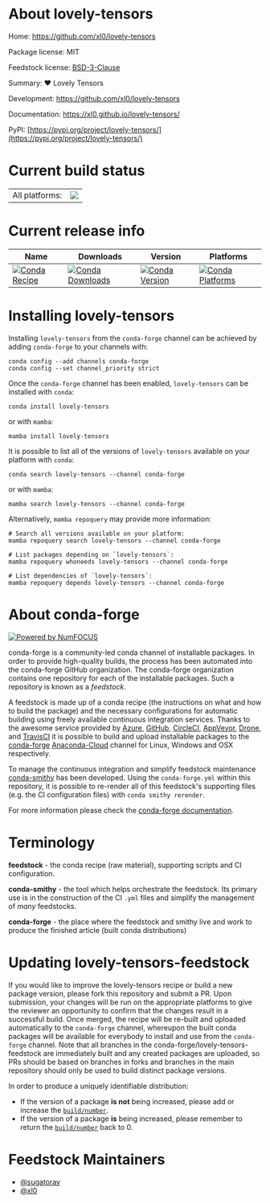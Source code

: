 About lovely-tensors
====================

Home: https://github.com/xl0/lovely-tensors

Package license: MIT

Feedstock license: [BSD-3-Clause](https://github.com/conda-forge/lovely-tensors-feedstock/blob/main/LICENSE.txt)

Summary: ❤️ Lovely Tensors

Development: https://github.com/xl0/lovely-tensors

Documentation: https://xl0.github.io/lovely-tensors/


PyPI: [https://pypi.org/project/lovely-tensors/](https://pypi.org/project/lovely-tensors/)


Current build status
====================


<table><tr><td>All platforms:</td>
    <td>
      <a href="https://dev.azure.com/conda-forge/feedstock-builds/_build/latest?definitionId=18385&branchName=main">
        <img src="https://dev.azure.com/conda-forge/feedstock-builds/_apis/build/status/lovely-tensors-feedstock?branchName=main">
      </a>
    </td>
  </tr>
</table>

Current release info
====================

| Name | Downloads | Version | Platforms |
| --- | --- | --- | --- |
| [![Conda Recipe](https://img.shields.io/badge/recipe-lovely--tensors-green.svg)](https://anaconda.org/conda-forge/lovely-tensors) | [![Conda Downloads](https://img.shields.io/conda/dn/conda-forge/lovely-tensors.svg)](https://anaconda.org/conda-forge/lovely-tensors) | [![Conda Version](https://img.shields.io/conda/vn/conda-forge/lovely-tensors.svg)](https://anaconda.org/conda-forge/lovely-tensors) | [![Conda Platforms](https://img.shields.io/conda/pn/conda-forge/lovely-tensors.svg)](https://anaconda.org/conda-forge/lovely-tensors) |

Installing lovely-tensors
=========================

Installing `lovely-tensors` from the `conda-forge` channel can be achieved by adding `conda-forge` to your channels with:

```
conda config --add channels conda-forge
conda config --set channel_priority strict
```

Once the `conda-forge` channel has been enabled, `lovely-tensors` can be installed with `conda`:

```
conda install lovely-tensors
```

or with `mamba`:

```
mamba install lovely-tensors
```

It is possible to list all of the versions of `lovely-tensors` available on your platform with `conda`:

```
conda search lovely-tensors --channel conda-forge
```

or with `mamba`:

```
mamba search lovely-tensors --channel conda-forge
```

Alternatively, `mamba repoquery` may provide more information:

```
# Search all versions available on your platform:
mamba repoquery search lovely-tensors --channel conda-forge

# List packages depending on `lovely-tensors`:
mamba repoquery whoneeds lovely-tensors --channel conda-forge

# List dependencies of `lovely-tensors`:
mamba repoquery depends lovely-tensors --channel conda-forge
```


About conda-forge
=================

[![Powered by
NumFOCUS](https://img.shields.io/badge/powered%20by-NumFOCUS-orange.svg?style=flat&colorA=E1523D&colorB=007D8A)](https://numfocus.org)

conda-forge is a community-led conda channel of installable packages.
In order to provide high-quality builds, the process has been automated into the
conda-forge GitHub organization. The conda-forge organization contains one repository
for each of the installable packages. Such a repository is known as a *feedstock*.

A feedstock is made up of a conda recipe (the instructions on what and how to build
the package) and the necessary configurations for automatic building using freely
available continuous integration services. Thanks to the awesome service provided by
[Azure](https://azure.microsoft.com/en-us/services/devops/), [GitHub](https://github.com/),
[CircleCI](https://circleci.com/), [AppVeyor](https://www.appveyor.com/),
[Drone](https://cloud.drone.io/welcome), and [TravisCI](https://travis-ci.com/)
it is possible to build and upload installable packages to the
[conda-forge](https://anaconda.org/conda-forge) [Anaconda-Cloud](https://anaconda.org/)
channel for Linux, Windows and OSX respectively.

To manage the continuous integration and simplify feedstock maintenance
[conda-smithy](https://github.com/conda-forge/conda-smithy) has been developed.
Using the ``conda-forge.yml`` within this repository, it is possible to re-render all of
this feedstock's supporting files (e.g. the CI configuration files) with ``conda smithy rerender``.

For more information please check the [conda-forge documentation](https://conda-forge.org/docs/).

Terminology
===========

**feedstock** - the conda recipe (raw material), supporting scripts and CI configuration.

**conda-smithy** - the tool which helps orchestrate the feedstock.
                   Its primary use is in the construction of the CI ``.yml`` files
                   and simplify the management of *many* feedstocks.

**conda-forge** - the place where the feedstock and smithy live and work to
                  produce the finished article (built conda distributions)


Updating lovely-tensors-feedstock
=================================

If you would like to improve the lovely-tensors recipe or build a new
package version, please fork this repository and submit a PR. Upon submission,
your changes will be run on the appropriate platforms to give the reviewer an
opportunity to confirm that the changes result in a successful build. Once
merged, the recipe will be re-built and uploaded automatically to the
`conda-forge` channel, whereupon the built conda packages will be available for
everybody to install and use from the `conda-forge` channel.
Note that all branches in the conda-forge/lovely-tensors-feedstock are
immediately built and any created packages are uploaded, so PRs should be based
on branches in forks and branches in the main repository should only be used to
build distinct package versions.

In order to produce a uniquely identifiable distribution:
 * If the version of a package **is not** being increased, please add or increase
   the [``build/number``](https://docs.conda.io/projects/conda-build/en/latest/resources/define-metadata.html#build-number-and-string).
 * If the version of a package **is** being increased, please remember to return
   the [``build/number``](https://docs.conda.io/projects/conda-build/en/latest/resources/define-metadata.html#build-number-and-string)
   back to 0.

Feedstock Maintainers
=====================

* [@sugatoray](https://github.com/sugatoray/)
* [@xl0](https://github.com/xl0/)


<!-- dummy commit to enable rerendering -->

